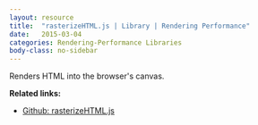 ```yaml
---
layout: resource
title:  "rasterizeHTML.js | Library | Rendering Performance"
date:   2015-03-04
categories: Rendering-Performance Libraries
body-class: no-sidebar
---
```


Renders HTML into the browser's canvas.

**Related links:**

- [Github: rasterizeHTML.js](http://cburgmer.github.io/rasterizeHTML.js/)